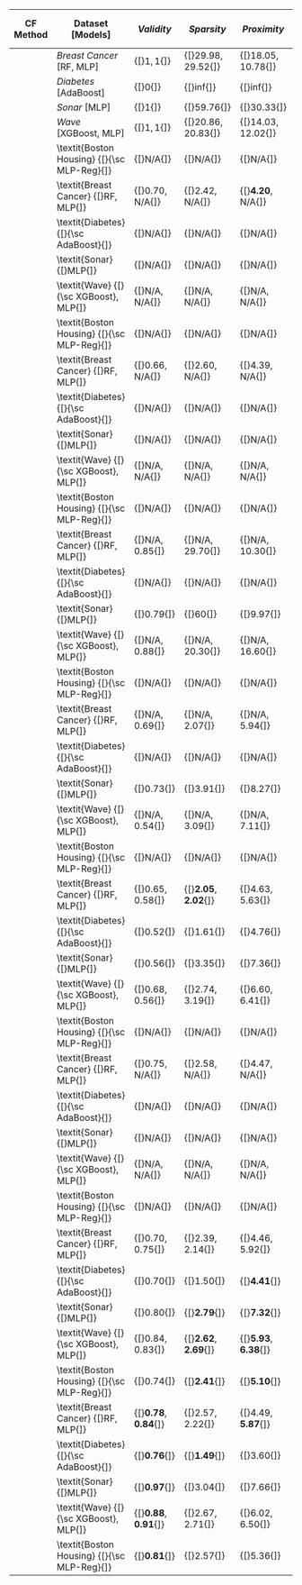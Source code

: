 | **CF Method**                      | **Dataset [Models]**                                    | _**Validity**_                        | _**Sparsity**_                      | _**Proximity**_                     | _**Generation Time (secs.)**_        |
|------------------------------------|---------------------------------------------------------|---------------------------------------|-------------------------------------|-------------------------------------|--------------------------------------|
|                                    | _Breast Cancer_ [RF, MLP]                               | {[}$1,1${]}                           | {[}$29.98, 29.52${]}                | {[}$18.05, 10.78${]}                | {[}$0.10, 0.08${]}                   |
|                                    | _Diabetes_ [AdaBoost]                                   | {[}0{]}                               | {[}inf{]}                           | {[}inf{]}                           | {[}inf{]}                            |
|                                    | _Sonar_ [MLP]                                           | {[}$1${]}                             | {[}$59.76${]}                       | {[}$30.33${]}                       | {[}$0.12${]}                         |
|                                    | _Wave_ [XGBoost, MLP]                                   | {[}$1,1${]}                           | {[}$20.86, 20.83${]}                | {[}$14.03, 12.02${]}                | {[}$0.08, 0.08${]}                   |
|                                    | \textit{Boston Housing} {[}{\sc MLP-Reg}{]}             | {[}N/A{]}                             | {[}N/A{]}                           | {[}N/A{]}                           | {[}N/A{]}                            |
|                                    | \textit{Breast Cancer} {[}RF, MLP{]}                    | {[}$0.70$, N/A{]}                     | {[}$2.42$, N/A{]}                   | {[}$\mathbf{4.20}$, N/A{]}          | {[}$2200$, N/A{]}                    |
|                                    | \textit{Diabetes} {[}{\sc AdaBoost}{]}                  | {[}N/A{]}                             | {[}N/A{]}                           | {[}N/A{]}                           | {[}N/A{]}                            |
|                                    | \textit{Sonar} {[}MLP{]}                                | {[}N/A{]}                             | {[}N/A{]}                           | {[}N/A{]}                           | {[}N/A{]}                            |
|                                    | \textit{Wave} {[}{\sc XGBoost}, MLP{]}                  | {[}N/A, N/A{]}                        | {[}N/A, N/A{]}                      | {[}N/A, N/A{]}                      | {[}N/A, N/A{]}                       |
|                                    | \textit{Boston Housing} {[}{\sc MLP-Reg}{]}             | {[}N/A{]}                             | {[}N/A{]}                           | {[}N/A{]}                           | {[}N/A{]}                            |
|                                    | \textit{Breast Cancer} {[}RF, MLP{]}                    | {[}$0.66$, N/A{]}                     | {[}$2.60$, N/A{]}                   | {[}$4.39$, N/A{]}                   | {[}$\mathbf{120}$, N/A{]}            |
|                                    | \textit{Diabetes} {[}{\sc AdaBoost}{]}                  | {[}N/A{]}                             | {[}N/A{]}                           | {[}N/A{]}                           | {[}N/A{]}                            |
|                                    | \textit{Sonar} {[}MLP{]}                                | {[}N/A{]}                             | {[}N/A{]}                           | {[}N/A{]}                           | {[}N/A{]}                            |
|                                    | \textit{Wave} {[}{\sc XGBoost}, MLP{]}                  | {[}N/A, N/A{]}                        | {[}N/A, N/A{]}                      | {[}N/A, N/A{]}                      | {[}N/A, N/A{]}                       |
|                                    | \textit{Boston Housing} {[}{\sc MLP-Reg}{]}             | {[}N/A{]}                             | {[}N/A{]}                           | {[}N/A{]}                           | {[}N/A{]}                            |
|                                    | \textit{Breast Cancer} {[}RF, MLP{]}                    | {[}N/A, $0.85${]}                     | {[}N/A, $29.70${]}                  | {[}N/A, $10.30${]}                  | {[}N/A, $0.02${]}                    |
|                                    | \textit{Diabetes} {[}{\sc AdaBoost}{]}                  | {[}N/A{]}                             | {[}N/A{]}                           | {[}N/A{]}                           | {[}N/A{]}                            |
|                                    | \textit{Sonar} {[}MLP{]}                                | {[}$0.79${]}                          | {[}$60${]}                          | {[}$9.97${]}                        | {[}$0.03${]}                         |
|                                    | \textit{Wave} {[}{\sc XGBoost}, MLP{]}                  | {[}N/A, $0.88${]}                     | {[}N/A, $20.30${]}                  | {[}N/A, $16.60${]}                  | {[}N/A, $0.02${]}                    |
|                                    | \textit{Boston Housing} {[}{\sc MLP-Reg}{]}             | {[}N/A{]}                             | {[}N/A{]}                           | {[}N/A{]}                           | {[}N/A{]}                            |
|                                    | \textit{Breast Cancer} {[}RF, MLP{]}                    | {[}N/A, $0.69${]}                     | {[}N/A, $2.07${]}                   | {[}N/A, $5.94${]}                   | {[}N/A, $\mathbf{1.20}${]}           |
|                                    | \textit{Diabetes} {[}{\sc AdaBoost}{]}                  | {[}N/A{]}                             | {[}N/A{]}                           | {[}N/A{]}                           | {[}N/A{]}                            |
|                                    | \textit{Sonar} {[}MLP{]}                                | {[}$0.73${]}                          | {[}$3.91${]}                        | {[}$8.27${]}                        | {[}$\mathbf{2.80}${]}                |
|                                    | \textit{Wave} {[}{\sc XGBoost}, MLP{]}                  | {[}N/A, $0.54${]}                     | {[}N/A, $3.09${]}                   | {[}N/A, $7.11${]}                   | {[}N/A, $\mathbf{1.50}${]}           |
|                                    | \textit{Boston Housing} {[}{\sc MLP-Reg}{]}             | {[}N/A{]}                             | {[}N/A{]}                           | {[}N/A{]}                           | {[}N/A{]}                            |
|                                    | \textit{Breast Cancer} {[}RF, MLP{]}                    | {[}$0.65,0.58${]}                     | {[}$\mathbf{2.05},\mathbf{2.02}${]} | {[}$4.63,5.63${]}                   | {[}$2200,2100${]}                    |
|                                    | \textit{Diabetes} {[}{\sc AdaBoost}{]}                  | {[}$0.52${]}                          | {[}$1.61${]}                        | {[}$4.76${]}                        | {[}$1900${]}                         |
|                                    | \textit{Sonar} {[}MLP{]}                                | {[}$0.56${]}                          | {[}$3.35${]}                        | {[}$7.36${]}                        | {[}$2700${]}                         |
|                                    | \textit{Wave} {[}{\sc XGBoost}, MLP{]}                  | {[}$0.68,0.56${]}                     | {[}$2.74,3.19${]}                   | {[}$6.60,6.41${]}                   | {[}$2000,1800${]}                    |
|                                    | \textit{Boston Housing} {[}{\sc MLP-Reg}{]}             | {[}N/A{]}                             | {[}N/A{]}                           | {[}N/A{]}                           | {[}N/A{]}                            |
|                                    | \textit{Breast Cancer} {[}RF, MLP{]}                    | {[}$0.75$, N/A{]}                     | {[}$2.58$, N/A{]}                   | {[}$4.47,$ N/A{]}                   | {[}$2280$, N/A{]}                    |
|                                    | \textit{Diabetes} {[}{\sc AdaBoost}{]}                  | {[}N/A{]}                             | {[}N/A{]}                           | {[}N/A{]}                           | {[}N/A{]}                            |
|                                    | \textit{Sonar} {[}MLP{]}                                | {[}N/A{]}                             | {[}N/A{]}                           | {[}N/A{]}                           | {[}N/A{]}                            |
|                                    | \textit{Wave} {[}{\sc XGBoost}, MLP{]}                  | {[}N/A, N/A{]}                        | {[}N/A, N/A{]}                      | {[}N/A, N/A{]}                      | {[}N/A, N/A{]}                       |
|                                    | \textit{Boston Housing} {[}{\sc MLP-Reg}{]}             | {[}N/A{]}                             | {[}N/A{]}                           | {[}N/A{]}                           | {[}N/A{]}                            |
|                                    | \textit{Breast Cancer} {[}RF, MLP{]}                    | {[}$0.70,0.75${]}                     | {[}$2.39,2.14${]}                   | {[}$4.46,5.92${]}                   | {[}$2100,1200${]}                    |
|                                    | \textit{Diabetes} {[}{\sc AdaBoost}{]}                  | {[}$0.70${]}                          | {[}$1.50${]}                        | {[}$\mathbf{4.41}${]}               | {[}$2000${]}                         |
|                                    | \textit{Sonar} {[}MLP{]}                                | {[}$0.80${]}                          | {[}$\mathbf{2.79}${]}               | {[}$\mathbf{7.32}${]}               | {[}$1400${]}                         |
|                                    | \textit{Wave} {[}{\sc XGBoost}, MLP{]}                  | {[}$0.84,0.83${]}                     | {[}$\mathbf{2.62},\mathbf{2.69}${]} | {[}$\mathbf{5.93},\mathbf{6.38}${]} | {[}$1300,1200${]}                    |
|                                    | \textit{Boston Housing} {[}{\sc MLP-Reg}{]}             | {[}$0.74${]}                          | {[}$\mathbf{2.41}${]}               | {[}$\mathbf{5.10}${]}               | {[}$1300${]}                         |
|                                    | \textit{Breast Cancer} {[}RF, MLP{]}                    | {[}$\mathbf{0.78},\mathbf{0.84}${]}   | {[}$2.57,2.22${]}                   | {[}$4.49,\mathbf{5.87}${]}          | {[}$1900,1100${]}                    |
|                                    | \textit{Diabetes} {[}{\sc AdaBoost}{]}                  | {[}$\mathbf{0.76}${]}                 | {[}$\mathbf{1.49}${]}               | {[}$3.60${]}                        | {[}$\mathbf{1800}${]}                |
|                                    | \textit{Sonar} {[}MLP{]}                                | {[}$\mathbf{0.97}${]}                 | {[}$3.04${]}                        | {[}$7.66${]}                        | {[}$1000${]}                         |
|                                    | \textit{Wave} {[}{\sc XGBoost}, MLP{]}                  | {[}$\mathbf{0.88},\mathbf{0.91}${]}   | {[}$2.67,2.71${]}                   | {[}$6.02,6.50${]}                   | {[}$\mathbf{1100},1340${]}           |
|                                    | \textit{Boston Housing} {[}{\sc MLP-Reg}{]}             | {[}$\mathbf{0.81}${]}                 | {[}$2.57${]}                        | {[}$5.36${]}                        | {[}$\mathbf{1000}${]}                |
